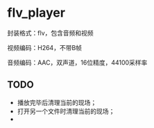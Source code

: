 # flv_player

封装格式：flv，包含音频和视频

视频编码：H264，不带B帧

音频编码：AAC，双声道，16位精度，44100采样率

## TODO
- 播放完毕后清理当前的现场；
- 打开另一个文件时清理当前的现场；
- 
